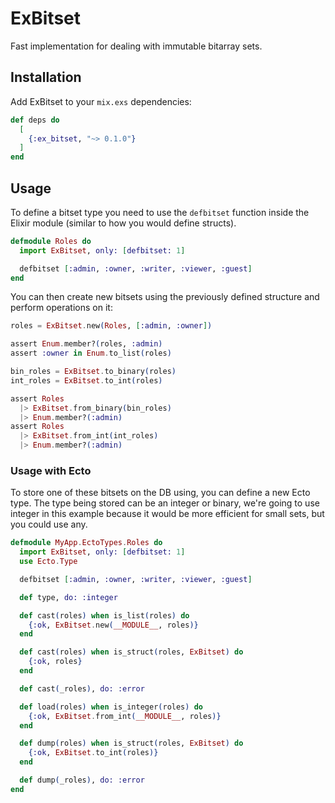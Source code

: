 # ExBitset

Fast implementation for dealing with immutable bitarray sets.

## Installation

Add ExBitset to your `mix.exs` dependencies:

```elixir
def deps do
  [
    {:ex_bitset, "~> 0.1.0"}
  ]
end
```

## Usage

To define a bitset type you need to use the `defbitset` function inside the
Elixir module (similar to how you would define structs).

```elixir
defmodule Roles do
  import ExBitset, only: [defbitset: 1]

  defbitset [:admin, :owner, :writer, :viewer, :guest]
end
```

You can then create new bitsets using the previously defined structure and
perform operations on it:


```elixir
roles = ExBitset.new(Roles, [:admin, :owner])

assert Enum.member?(roles, :admin)
assert :owner in Enum.to_list(roles)

bin_roles = ExBitset.to_binary(roles)
int_roles = ExBitset.to_int(roles)

assert Roles
  |> ExBitset.from_binary(bin_roles)
  |> Enum.member?(:admin)
assert Roles
  |> ExBitset.from_int(int_roles)
  |> Enum.member?(:admin)
```

### Usage with Ecto

To store one of these bitsets on the DB using, you can define a new Ecto type.
The type being stored can be an integer or binary, we're going to use integer in
this example because it would be more efficient for small sets, but you could
use any.

```elixir
defmodule MyApp.EctoTypes.Roles do
  import ExBitset, only: [defbitset: 1]
  use Ecto.Type

  defbitset [:admin, :owner, :writer, :viewer, :guest]

  def type, do: :integer

  def cast(roles) when is_list(roles) do
    {:ok, ExBitset.new(__MODULE__, roles)}
  end

  def cast(roles) when is_struct(roles, ExBitset) do
    {:ok, roles}
  end

  def cast(_roles), do: :error

  def load(roles) when is_integer(roles) do
    {:ok, ExBitset.from_int(__MODULE__, roles)}
  end

  def dump(roles) when is_struct(roles, ExBitset) do
    {:ok, ExBitset.to_int(roles)}
  end

  def dump(_roles), do: :error
end
```
